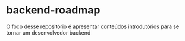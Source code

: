 # backend-roadmap
O foco desse repositório é apresentar conteúdos introdutórios para se tornar um desenvolvedor backend

